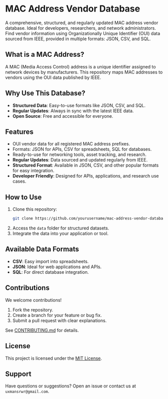 # MAC Address Vendor Database  

A comprehensive, structured, and regularly updated MAC address vendor database. Ideal for developers, researchers, and network administrators. Find vendor information using Organizationally Unique Identifier (OUI) data sourced from IEEE, provided in multiple formats: JSON, CSV, and SQL.

## What is a MAC Address?  

A MAC (Media Access Control) address is a unique identifier assigned to network devices by manufacturers. This repository maps MAC addresses to vendors using the OUI data published by IEEE.

## Why Use This Database?  

- **Structured Data**: Easy-to-use formats like JSON, CSV, and SQL.
- **Regular Updates**: Always in sync with the latest IEEE data.
- **Open Source**: Free and accessible for everyone.

## Features  

- OUI vendor data for all registered MAC address prefixes.
- Formats: JSON for APIs, CSV for spreadsheets, SQL for databases.
- Ready-to-use for networking tools, asset tracking, and research.
- **Regular Updates**: Data sourced and updated regularly from IEEE.
- **Structured Format**: Available in JSON, CSV, and other popular formats for easy integration.
- **Developer Friendly**: Designed for APIs, applications, and research use cases.

## How to Use  

1. Clone this repository:
   ```bash
   git clone https://github.com/yourusername/mac-address-vendor-database.git
   ```
2. Access the `data` folder for structured datasets.
3. Integrate the data into your application or tool.

## Available Data Formats  

- **CSV**: Easy import into spreadsheets.
- **JSON**: Ideal for web applications and APIs.
- **SQL**: For direct database integration.

## Contributions  

We welcome contributions!  
1. Fork the repository.  
2. Create a branch for your feature or bug fix.  
3. Submit a pull request with clear explanations.

See [CONTRIBUTING.md](CONTRIBUTING.md) for details.

## License  

This project is licensed under the [MIT License](LICENSE).  

## Support  

Have questions or suggestions? Open an issue or contact us at `uxmansrwr@gmail.com`.
